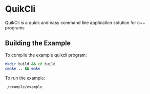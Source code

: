 # QuikCli
QuikCli is a quick and easy command line application solution for c++ programs

## Building the Example

To compile the example quikcli program:

``` sh
mkdir build && cd build
cmake .. && make
```

To run the example:

``` sh
./example/example
```
